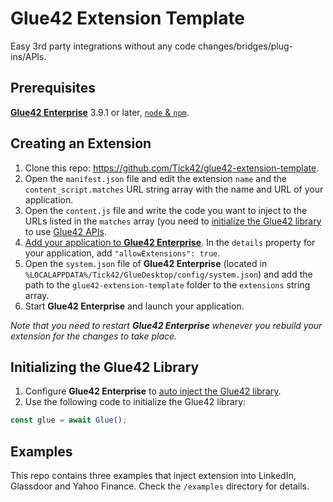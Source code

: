 # Glue42 Extension Template

Easy 3rd party integrations without any code changes/bridges/plug-ins/APIs.

## Prerequisites

[**Glue42 Enterprise**](https://glue42.com) 3.9.1 or later, [`node` & `npm`](https://nodejs.org/en/).

## Creating an Extension

1. Clone this repo: https://github.com/Tick42/glue42-extension-template.
2. Open the `manifest.json` file and edit the extension `name` and the `content_script.matches` URL string array with the name and URL of your application.
3. Open the `content.js` file and write the code you want to inject to the URLs listed in the `matches` array (you need to [initialize the Glue42 library](#initializing-the-glue42-library) to use [Glue42 APIs](https://docs.glue42.com/g4e/reference/glue/latest/glue/index.html).
4. [Add your application to **Glue42 Enterprise**](https://docs.glue42.com/getting-started/how-to/glue42-enable-your-app/javascript/index.html#application_configuration). In the `details` property for your application, add `"allowExtensions": true`.
5. Open the `system.json` file of **Glue42 Enterprise** (located in `%LOCALAPPDATA%/Tick42/GlueDesktop/config/system.json`) and add the path to the `glue42-extension-template` folder to the `extensions` string array.
6. Start **Glue42 Enterprise** and launch your application.

*Note that you need to restart **Glue42 Enterprise** whenever you rebuild your extension for the changes to take place.*

## Initializing the Glue42 Library

1. Configure **Glue42 Enterprise** to [auto inject the Glue42 library](https://docs.glue42.com/getting-started/how-to/glue42-enable-your-app/javascript/index.html#auto_injecting_the_library).
2. Use the following code to initialize the Glue42 library:
  
```javascript
const glue = await Glue();
```

## Examples

This repo contains three examples that inject extension into LinkedIn, Glassdoor and Yahoo Finance. Check the `/examples` directory for details.
